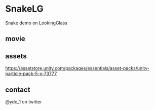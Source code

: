 # SnakeLG
  Snake demo on LookingGlass

## movie

## assets
  https://assetstore.unity.com/packages/essentials/asset-packs/unity-particle-pack-5-x-73777  

## contact
  @ydo_1 on twitter  
 

